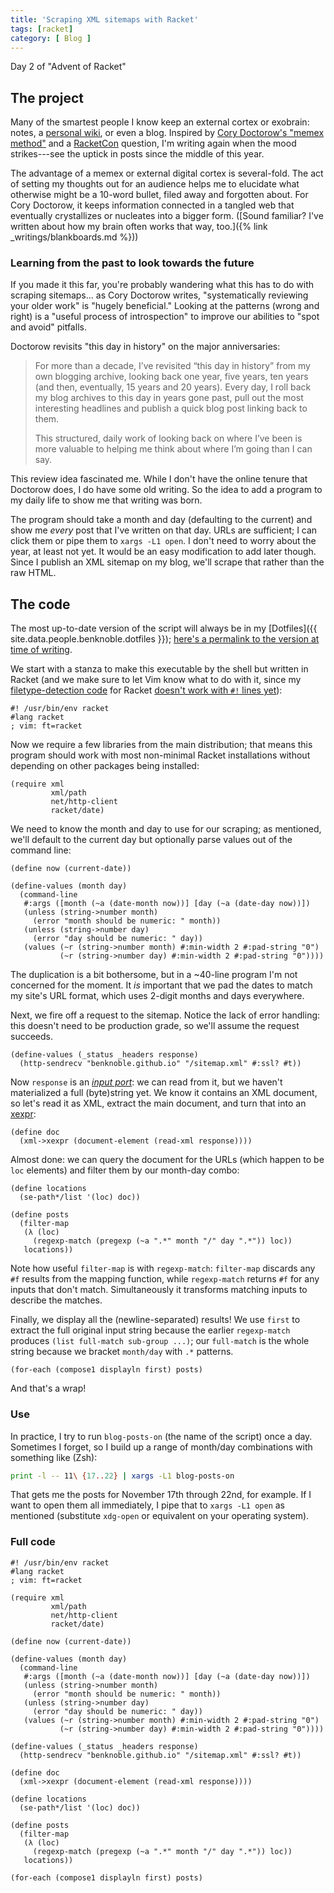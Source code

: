 ```yaml
---
title: 'Scraping XML sitemaps with Racket'
tags: [racket]
category: [ Blog ]
---
```


Day 2 of "Advent of Racket"

## The project

Many of the smartest people I know keep an external cortex or exobrain: notes, a
[personal wiki](https://github.com/benknoble/wiki-md), or even a blog. Inspired
by [Cory Doctorow's "memex
method"](https://pluralistic.net/2021/05/09/the-memex-method/) and a
[RacketCon](https://con.racket-lang.org) question, I'm writing again when the
mood strikes---see the uptick in posts since the middle of this year.

The advantage of a memex or external digital cortex is several-fold. The act of
setting my thoughts out for an audience helps me to elucidate what otherwise
might be a 10-word bullet, filed away and forgotten about. For Cory Doctorow, it
keeps information connected in a tangled web that eventually crystallizes or
nucleates into a bigger form. ([Sound familiar? I've written about how my brain
often works that way, too.]({% link _writings/blankboards.md %}))

### Learning from the past to look towards the future

If you made it this far, you're probably wandering what this has to do with
scraping sitemaps… as Cory Doctorow writes, "systematically reviewing your older
work" is "hugely beneficial." Looking at the patterns (wrong and right) is a
"useful process of introspection" to improve our abilities to "spot and avoid"
pitfalls.

Doctorow revisits "this day in history" on the major anniversaries:

> For more than a decade, I’ve revisited “this day in history” from my own
> blogging archive, looking back one year, five years, ten years (and then,
> eventually, 15 years and 20 years). Every day, I roll back my blog archives to
> this day in years gone past, pull out the most interesting headlines and
> publish a quick blog post linking back to them.
>
> This structured, daily work of looking back on where I’ve been is more
> valuable to helping me think about where I’m going than I can say.

This review idea fascinated me. While I don't have the online tenure that
Doctorow does, I do have some old writing. So the idea to add a program to my
daily life to show me that writing was born.

The program should take a month and day (defaulting to the current) and show me
_every_ post that I've written on that day. URLs are sufficient; I can click
them or pipe them to `xargs -L1 open`. I don't need to worry about the year, at
least not yet. It would be an easy modification to add later though. Since I
publish an XML sitemap on my blog, we'll scrape that rather than the raw HTML.

## The code

The most up-to-date version of the script will always be in my [Dotfiles]({{
site.data.people.benknoble.dotfiles }}); [here's a permalink to the version at
time of
writing](https://github.com/benknoble/Dotfiles/blob/4f5f9cde16829914fff1ad43965f2e3e46e52c50/links/bin/blog-posts-on).

We start with a stanza to make this executable by the shell but written in
Racket (and we make sure to let Vim know what to do with it, since my
[filetype-detection
code](https://github.com/benknoble/vim-racket/blob/master/ftdetect/racket.vim)
for Racket [doesn't work with `#!` lines
yet](https://github.com/benknoble/vim-racket/issues/5)):

```racket
#! /usr/bin/env racket
#lang racket
; vim: ft=racket
```

Now we require a few libraries from the main distribution; that means this
program should work with most non-minimal Racket installations without depending
on other packages being installed:

```racket
(require xml
         xml/path
         net/http-client
         racket/date)
```

We need to know the month and day to use for our scraping; as mentioned, we'll
default to the current day but optionally parse values out of the command line:

```racket
(define now (current-date))

(define-values (month day)
  (command-line
   #:args ([month (~a (date-month now))] [day (~a (date-day now))])
   (unless (string->number month)
     (error "month should be numeric: " month))
   (unless (string->number day)
     (error "day should be numeric: " day))
   (values (~r (string->number month) #:min-width 2 #:pad-string "0")
           (~r (string->number day) #:min-width 2 #:pad-string "0"))))
```

The duplication is a bit bothersome, but in a ~40-line program I'm not
concerned for the moment. It _is_ important that we pad the dates to match my
site's URL format, which uses 2-digit months and days everywhere.

Next, we fire off a request to the sitemap. Notice the lack of error handling:
this doesn't need to be production grade, so we'll assume the request succeeds.

```racket
(define-values (_status _headers response)
  (http-sendrecv "benknoble.github.io" "/sitemap.xml" #:ssl? #t))
```

Now `response` is an [_input
port_](https://docs.racket-lang.org/reference/ports.html#%28tech._input._port%29):
we can read from it, but we haven't materialized a full (byte)string yet. We
know it contains an XML document, so let's read it as XML, extract the main
document, and turn that into an
[xexpr](https://docs.racket-lang.org/xml/index.html#%28def._%28%28lib._xml%2Fprivate%2Fxexpr-core..rkt%29._xexpr~3f%29%29):

```racket
(define doc
  (xml->xexpr (document-element (read-xml response))))
```

Almost done: we can query the document for the URLs (which happen to be `loc`
elements) and filter them by our month-day combo:

```racket
(define locations
  (se-path*/list '(loc) doc))

(define posts
  (filter-map
   (λ (loc)
     (regexp-match (pregexp (~a ".*" month "/" day ".*")) loc))
   locations))
```

Note how useful `filter-map` is with `regexp-match`: `filter-map` discards any
`#f` results from the mapping function, while `regexp-match` returns `#f` for
any inputs that don't match. Simultaneously it transforms matching inputs to
describe the matches.

Finally, we display all the (newline-separated) results! We use `first` to
extract the full original input string because the earlier `regexp-match`
produces `(list full-match sub-group ...)`; our `full-match` is the whole string
because we bracket `month/day` with `.*` patterns.

```racket
(for-each (compose1 displayln first) posts)
```

And that's a wrap!

### Use

In practice, I try to run `blog-posts-on` (the name of the script) once a day.
Sometimes I forget, so I build up a range of month/day combinations with
something like (Zsh):

```zsh
print -l -- 11\ {17..22} | xargs -L1 blog-posts-on
```

That gets me the posts for November 17th through 22nd, for example. If I want to
open them all immediately, I pipe that to `xargs -L1 open` as mentioned
(substitute `xdg-open` or equivalent on your operating system).

### Full code

```racket
#! /usr/bin/env racket
#lang racket
; vim: ft=racket

(require xml
         xml/path
         net/http-client
         racket/date)

(define now (current-date))

(define-values (month day)
  (command-line
   #:args ([month (~a (date-month now))] [day (~a (date-day now))])
   (unless (string->number month)
     (error "month should be numeric: " month))
   (unless (string->number day)
     (error "day should be numeric: " day))
   (values (~r (string->number month) #:min-width 2 #:pad-string "0")
           (~r (string->number day) #:min-width 2 #:pad-string "0"))))

(define-values (_status _headers response)
  (http-sendrecv "benknoble.github.io" "/sitemap.xml" #:ssl? #t))

(define doc
  (xml->xexpr (document-element (read-xml response))))

(define locations
  (se-path*/list '(loc) doc))

(define posts
  (filter-map
   (λ (loc)
     (regexp-match (pregexp (~a ".*" month "/" day ".*")) loc))
   locations))

(for-each (compose1 displayln first) posts)
```
